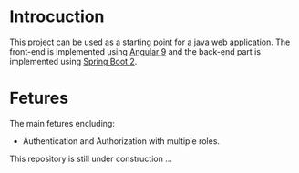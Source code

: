 # Introcuction
This project can be used as a starting point for a java web application.
The front-end is implemented using [Angular 9](https://angular.io/) and the back-end part is implemented using [Spring Boot 2](https://spring.io/projects/spring-boot).<br>

# Fetures
The main fetures encluding:
- Authentication and Authorization with multiple roles.

This repository is still under construction ...
